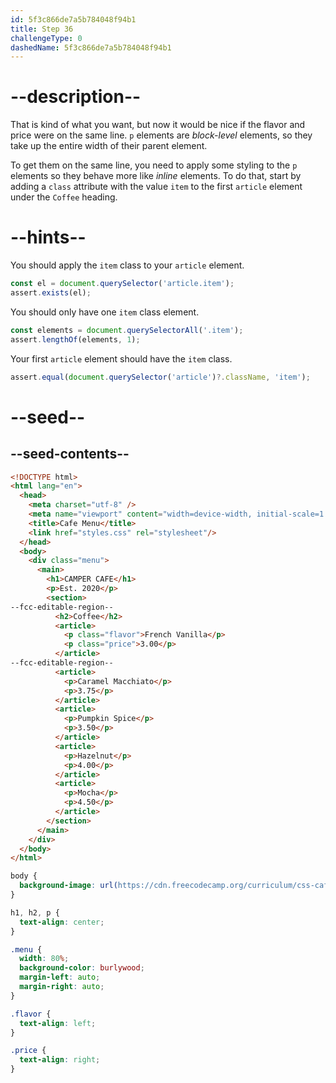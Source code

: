 ```yaml
---
id: 5f3c866de7a5b784048f94b1
title: Step 36
challengeType: 0
dashedName: 5f3c866de7a5b784048f94b1
---
```


# --description--

That is kind of what you want, but now it would be nice if the flavor and price were on the same line. `p` elements are <dfn>block-level</dfn> elements, so they take up the entire width of their parent element.

To get them on the same line, you need to apply some styling to the `p` elements so they behave more like <dfn>inline</dfn> elements. To do that, start by adding a `class` attribute with the value `item` to the first `article` element under the `Coffee` heading.

# --hints--

You should apply the `item` class to your `article` element.

```js
const el = document.querySelector('article.item');
assert.exists(el);
```

You should only have one `item` class element.

```js
const elements = document.querySelectorAll('.item');
assert.lengthOf(elements, 1);
```

Your first `article` element should have the `item` class.

```js
assert.equal(document.querySelector('article')?.className, 'item');
```

# --seed--

## --seed-contents--

```html
<!DOCTYPE html>
<html lang="en">
  <head>
    <meta charset="utf-8" />
    <meta name="viewport" content="width=device-width, initial-scale=1.0" />
    <title>Cafe Menu</title>
    <link href="styles.css" rel="stylesheet"/>
  </head>
  <body>
    <div class="menu">
      <main>
        <h1>CAMPER CAFE</h1>
        <p>Est. 2020</p>
        <section>
--fcc-editable-region--
          <h2>Coffee</h2>
          <article>
            <p class="flavor">French Vanilla</p>
            <p class="price">3.00</p>
          </article>
--fcc-editable-region--
          <article>
            <p>Caramel Macchiato</p>
            <p>3.75</p>
          </article>
          <article>
            <p>Pumpkin Spice</p>
            <p>3.50</p>
          </article>
          <article>
            <p>Hazelnut</p>
            <p>4.00</p>
          </article>
          <article>
            <p>Mocha</p>
            <p>4.50</p>
          </article>
        </section>
      </main>
    </div>
  </body>
</html>
```

```css
body {
  background-image: url(https://cdn.freecodecamp.org/curriculum/css-cafe/beans.jpg);
}

h1, h2, p {
  text-align: center;
}

.menu {
  width: 80%;
  background-color: burlywood;
  margin-left: auto;
  margin-right: auto;
}

.flavor {
  text-align: left;
}

.price {
  text-align: right;
}
```
